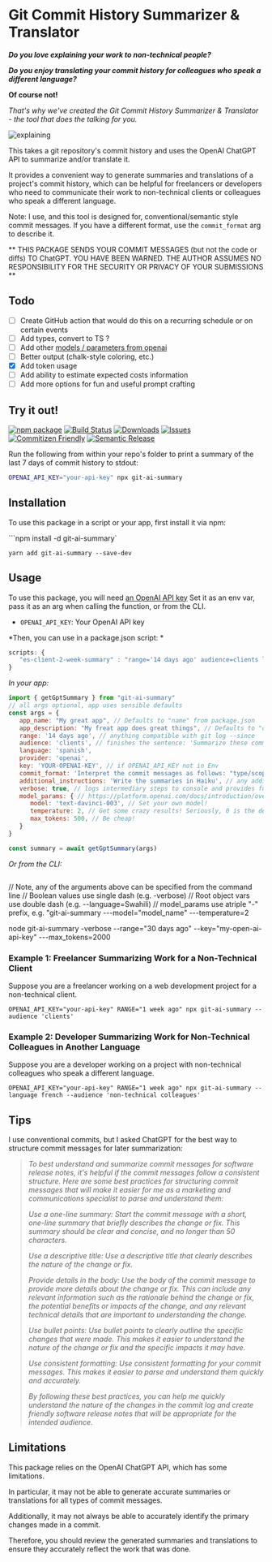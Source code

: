 # Git Commit History Summarizer & Translator

***Do you love explaining your work to non-technical people?***

***Do you enjoy translating your commit history for colleagues who speak a different language?***

**Of course not!**

_That's why we've created the Git Commit History Summarizer & Translator - the tool that does the talking for you._

![explaining](https://user-images.githubusercontent.com/1290033/224572317-e1f80443-e826-45ef-822d-57e1eec16f56.gif)

This takes a git repository's commit history and uses the OpenAI ChatGPT API to summarize and/or translate it. 

It provides a convenient way to generate summaries and translations of a project's commit history, which can be helpful for freelancers or developers who need to communicate their work to non-technical clients or colleagues who speak a different language.

Note: I use, and this tool is designed for, conventional/semantic style commit messages. If you have a different format, use the `commit_format` arg to describe it.

** THIS PACKAGE SENDS YOUR COMMIT MESSAGES (but not the code or diffs) TO ChatGPT. YOU HAVE BEEN WARNED. THE AUTHOR ASSUMES NO RESPONSIBILITY FOR THE SECURITY OR PRIVACY OF YOUR SUBMISSIONS **

## Todo

- [ ] Create GitHub action that would do this on a recurring schedule or on certain events
- [ ] Add types, convert to TS ?
- [ ] Add other [models / parameters from openai](https://platform.openai.com/docs/models/overview)
- [ ] Better output (chalk-style coloring, etc.)
- [x] Add token usage 
- [ ] Add ability to estimate expected costs information
- [ ] Add more options for fun and useful prompt crafting

## Try it out!

[![npm package][npm-img]][npm-url]
[![Build Status][build-img]][build-url]
[![Downloads][downloads-img]][downloads-url]
[![Issues][issues-img]][issues-url]
[![Commitizen Friendly][commitizen-img]][commitizen-url]
[![Semantic Release][semantic-release-img]][semantic-release-url]

Run the following from within your repo's folder to print a summary of the last 7 days of commit history to stdout:

```bash 
OPENAI_API_KEY="your-api-key" npx git-ai-summary
```

## Installation

To use this package in a script or your app, first install it via npm:

```npm install -d git-ai-summary`

`yarn add git-ai-summary --save-dev`

## Usage

To use this package, you will need [an OpenAI API key](https://platform.openai.com/account/api-keys) 
Set it as an env var, pass it as an arg when calling the function, or from the CLI.

- `OPENAI_API_KEY`: Your OpenAI API key


*Then, you can use in a package.json script: *

```js
scripts: {
   "es-client-2-week-summary" : "range='14 days ago' audience=clients language=spanish npx git-ai-summary"
}
```

*In your app:*

```js
import { getGptSummary } from "git-ai-summary"
// all args optional, app uses sensible defaults
const args = {
   app_name: "My great app", // Defaults to "name" from package.json
   app_description: "My freat app does great things", // Defaults to "description" from package.json.
   range: '14 days ago', // anything compatible with git log --since 
   audience: 'clients', // finishes the sentence: 'Summarize these commit logs into friendly software release notes that will be appropriate for...'
   language: 'spanish',
   provider: 'openai',
   key: 'YOUR-OPENAI-KEY', // if OPENAI_API_KEY not in Env
   commit_format: 'Interpret the commit messages as follows: "type/scope/purpose"', // e.g. if your commit format is "fix/login/Correctly handle invalid auth with error messages"
   additional_instructions: 'Write the summaries in Haiku', // any additional instructions you want to send to ChatGPT
   verbose: true, // logs intermediary steps to console and provides full result object in CLI output
   model_params: { // https://platform.openai.com/docs/introduction/overview
      model: 'text-davinci-003', // Set your own model!
      temperature: 2, // Get some crazy results! Seriously, 0 is the default and mostly deterministic, YMMV with anything north of 0.8
      max_tokens: 500, // Be cheap!
   }
}

const summary = await getGptSummary(args)

```

*Or from the CLI:*
```sh
```
// Note, any of the arguments above can be specified from the command line
// Boolean values use single dash (e.g. -verbose)
// Root object vars use double dash (e.g. --language=Swahili)
// model_params use atriple "-" prefix, e.g. "git-ai-summary ---model="model_name" ---temperature=2

node git-ai-summary -verbose --range="30 days ago" --key="my-open-ai-api-key" ---max_tokens=2000

### Example 1: Freelancer Summarizing Work for a Non-Technical Client

Suppose you are a freelancer working on a web development project for a non-technical client.

`OPENAI_API_KEY="your-api-key" RANGE="1 week ago" npx git-ai-summary --audience 'clients'`


### Example 2: Developer Summarizing Work for Non-Technical Colleagues in Another Language

Suppose you are a developer working on a project with non-technical colleagues who speak a different language.

`OPENAI_API_KEY="your-api-key" RANGE="1 week ago" npx git-ai-summary --language french --audience 'non-technical colleagues'`

## Tips

I use conventional commits, but I asked ChatGPT for the best way to structure commit messages for later summarization:

><i>To best understand and summarize commit messages for software release notes, it's helpful if the commit messages follow a consistent structure. Here are some best practices for structuring commit messages that will make it easier for me as a marketing and communications specialist to parse and understand them:
> 
>Use a one-line summary: Start the commit message with a short, one-line summary that briefly describes the change or fix. This summary should be clear and concise, and no longer than 50 characters.
> 
>Use a descriptive title: Use a descriptive title that clearly describes the nature of the change or fix.
> 
>Provide details in the body: Use the body of the commit message to provide more details about the change or fix. This can include any relevant information such as the rationale behind the change or fix, the potential benefits or impacts of the change, and any relevant technical details that are important to understanding the change.
> 
>Use bullet points: Use bullet points to clearly outline the specific changes that were made. This makes it easier to understand the nature of the change or fix and the specific impacts it may have.
> 
>Use consistent formatting: Use consistent formatting for your commit messages. This makes it easier to parse and understand them quickly and accurately.
> 
>By following these best practices, you can help me quickly understand the nature of the changes in the commit log and create friendly software release notes that will be appropriate for the intended audience.</i></quote>

## Limitations

This package relies on the OpenAI ChatGPT API, which has some limitations.

In particular, it may not be able to generate accurate summaries or translations for all types of commit messages. 

Additionally, it may not always be able to accurately identify the primary changes made in a commit. 

Therefore, you should review the generated summaries and translations to ensure they accurately reflect the work that was done.

[build-img]:https://github.com/danielthedifficult/git-ai-summary/actions/workflows/release.yml/badge.svg
[build-url]:https://github.com/danielthedifficult/git-ai-summary/actions/workflows/release.yml
[downloads-img]:https://img.shields.io/npm/dt/git-ai-summary
[downloads-url]:https://www.npmtrends.com/git-ai-summary
[npm-img]:https://img.shields.io/npm/v/git-ai-summary
[npm-url]:https://www.npmjs.com/package/git-ai-summary
[issues-img]:https://img.shields.io/github/issues/danielthedifficult/git-ai-summary
[issues-url]:https://github.com/danielthedifficult/git-ai-summary/issues
[semantic-release-img]:https://img.shields.io/badge/%20%20%F0%9F%93%A6%F0%9F%9A%80-semantic--release-e10079.svg
[semantic-release-url]:https://github.com/semantic-release/semantic-release
[commitizen-img]:https://img.shields.io/badge/commitizen-friendly-brightgreen.svg
[commitizen-url]:http://commitizen.github.io/cz-cli/
